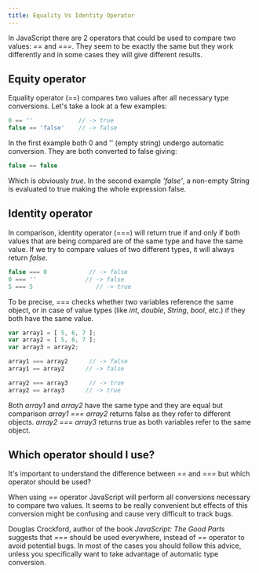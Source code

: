 ```yaml
---
title: Equality Vs Identity Operator
---
```

In JavaScript there are 2 operators that could be used to compare two values: _==_ and _===_. They seem to be exactly the same but they work differently and in some cases they will give different results.

## Equity operator

Equality operator (==) compares two values after all necessary type conversions. Let's take a look at a few examples:

```js
0 == ''             // -> true
false == 'false'    // -> false
```

In the first example both 0 and '' (empty string) undergo automatic conversion. They are both converted to false giving:

```js
false == false
```

Which is obviously _true_. In the second example _'false'_, a non-empty String is evaluated to true making the whole expression false.

## Identity operator

In comparison, identity operator (===) will return true if and only if both values that are being compared are of the same type and have the same value. If we try to compare values of two different types, it will always return _false_.

```js
false === 0            // -> false
0 === ''              // -> false
5 === 5                  // -> true
```

To be precise, === checks whether two variables reference the same object, or in case of value types (like _int_, _double_, _String_, _bool_, etc.) if they both have the same value.

```js
var array1 = [ 5, 6, 7 ];
var array2 = [ 5, 6, 7 ];
var array3 = array2;

array1 === array2      // -> false
array1 == array2      // -> false

array2 === array3      // -> true
array2 == array3      // -> true
```

Both _array1_ and _array2_ have the same type and they are equal but comparison _array1 === array2_ returns false as they refer to different objects. _array2 === array3_ returns true as both variables refer to the same object.

## Which operator should I use?

It's important to understand the difference between _==_ and _===_ but which operator should be used?

When using _==_ operator JavaScript will perform all conversions necessary to compare two values. It seems to be really convenient but effects of this conversion might be confusing and cause very difficult to track bugs.

Douglas Crockford, author of the book _JavaScript: The Good Parts_ suggests that _===_ should be used everywhere, instead of _==_ operator to avoid potential bugs. In most of the cases you should follow this advice, unless you specifically want to take advantage of automatic type conversion.
